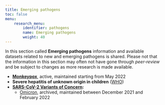 ```yaml
---
title: Emerging pathogens
toc: false
menu:
    research_menu:
        identifier: pathogens
        name: Emerging pathogens
        weight: 40
---
```


In this section called **Emerging pathogens** information and available datasets related to new and emerging pathogens is shared. Please not that the information in this section may often not have gone through *peer-review* and be subject to changes as more research is made available.

- **[Monkeypox](monkeypox)**, active, maintained starting from May 2022
- **Severe hepatitis of unknown origin in children** ([WHO](https://www.who.int/emergencies/disease-outbreak-news/item/2022-DON376))
- **[SARS-CoV-2 Variants of Concern](voc/):**
    - [Omicron](voc/omicron/), archived, maintained between December 2021 and February 2022

